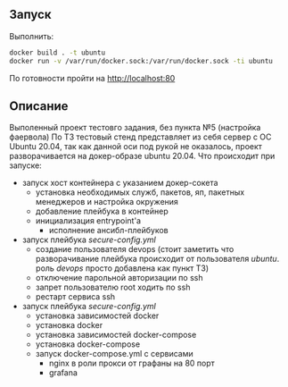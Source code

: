 ## Запуск
Выполнить:
```sh
docker build . -t ubuntu
docker run -v /var/run/docker.sock:/var/run/docker.sock -ti ubuntu
```
По готовности пройти на <a href="http://localhost:80" target="_blank">http://localhost:80</a>
## Описание
Выполенный проект тестовго задания, без пункта №5 (настройка фаервола)
По ТЗ тестовый стенд представляет из себя сервер с ОС Ubuntu 20.04, так как данной оси под рукой не оказалось, проект разворачивается на докер-образе ubuntu 20.04.
Что происходит при запуске:
- запуск хост контейнера с указанием докер-сокета
    - установка необходимых служб, пакетов, яп, пакетных менеджеров и настройка окружения
    - добавление плейбука в контейнер
    - инициализация entrypoint'a
        - исполнение ансибл-плейбуков
- запуск плейбука *secure-config.yml*
    - создание пользователя devops (стоит заметить что разворачивание плейбука происходит от пользователя _ubuntu_. роль _devops_ просто добавлена как пункт ТЗ)
    - отключение парольной авторизации по ssh 
    - запрет пользователю root ходить по ssh
    - рестарт сервиса ssh
- запуск плейбука *secure-config.yml*
    - установка зависимостей docker   
    - установка docker
    - установка зависимостей docker-compose   
    - установка docker-compose
    - запуск docker-compose.yml с сервисами
        - nginx в роли прокси от графаны на 80 порт
        - grafana 